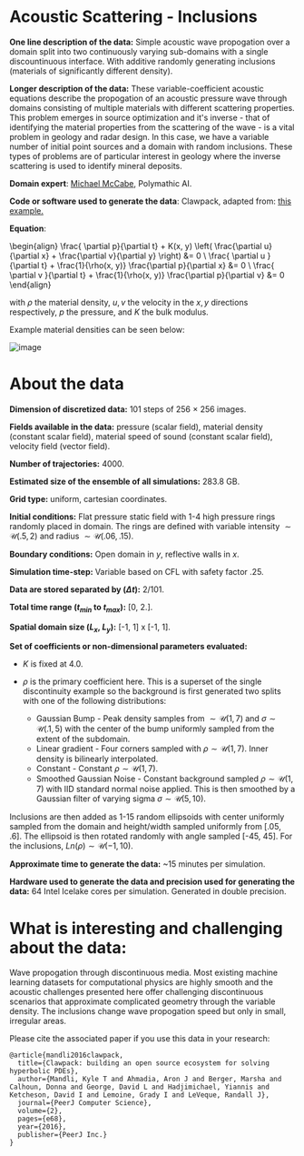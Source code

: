 # Acoustic Scattering - Inclusions

**One line description of the data:** Simple acoustic wave propogation over a domain split into two continuously varying sub-domains with a single discountinuous interface. With additive randomly generating inclusions (materials of significantly different density).

**Longer description of the data:** These variable-coefficient acoustic equations describe the propogation of an acoustic pressure wave through domains consisting of multiple materials with different scattering properties. This problem emerges in source optimization and it's inverse - that of identifying the material properties from the scattering of the wave - is a vital problem in geology and radar design. In this case, we have a variable number of initial point sources and a domain with random inclusions. These types of problems are of particular interest in geology where the inverse scattering is used to identify mineral deposits.

**Domain expert**: [Michael McCabe](https://mikemccabe210.github.io/), Polymathic AI.

**Code or software used to generate the data**: Clawpack, adapted from: [this example.](http://www.clawpack.org/gallery/pyclaw/gallery/acoustics_2d_interface.html)

**Equation**:


\begin{align}
\frac{ \partial p}{\partial t} + K(x, y) \left( \frac{\partial u}{\partial x} + \frac{\partial v}{\partial y} \right) &= 0 \\
\frac{ \partial u  }{\partial t} + \frac{1}{\rho(x, y)} \frac{\partial p}{\partial x} &= 0 \\
\frac{ \partial v  }{\partial t} + \frac{1}{\rho(x, y)} \frac{\partial p}{\partial v} &= 0
\end{align}

with $\rho$ the material density, $u, v$ the velocity in the $x, y$ directions respectively, $p$ the pressure, and $K$ the bulk modulus.

Example material densities can be seen below:

![image](https://users.flatironinstitute.org/~polymathic/data/the_well/datasets/acoustic_scattering_inclusions/gif/inclusions_density.png)

# About the data

**Dimension of discretized data:** 101 steps of 256 $\times$ 256 images.

**Fields available in the data:** pressure (scalar field), material density (constant scalar field), material speed of sound (constant scalar field), velocity field (vector field).

**Number of trajectories:** 4000.

**Estimated size of the ensemble of all simulations:** 283.8 GB.

**Grid type:** uniform, cartesian coordinates.

**Initial conditions:** Flat pressure static field with 1-4 high pressure rings randomly placed in domain. The rings are defined with variable intensity $\sim \mathcal U(.5, 2)$ and radius $\sim \mathcal U(.06, .15)$.

**Boundary conditions:** Open domain in $y$, reflective walls in $x$.

**Simulation time-step:** Variable based on CFL with safety factor .25.

**Data are stored separated by ($\Delta t$):** 2/101.

**Total time range ($t_{min}$ to $t_{max}$):** [0, 2.].

**Spatial domain size ($L_x$, $L_y$):** [-1, 1] x [-1, 1].

**Set of coefficients or non-dimensional parameters evaluated:**

- $K$ is fixed at 4.0.

- $\rho$ is the primary coefficient here. This is a superset of the single discontinuity example so the background is first generated two splits with one of the following distributions:
  - Gaussian Bump - Peak density samples from $\sim\mathcal U(1, 7)$ and $\sigma \sim\mathcal U(.1, 5)$ with the center of the bump uniformly sampled from the extent of the subdomain.
  - Linear gradient - Four corners sampled with $\rho \sim \mathcal U(1, 7)$. Inner density is bilinearly interpolated.
  - Constant - Constant $\rho \sim\mathcal U(1, 7)$.
  - Smoothed Gaussian Noise - Constant background sampled $\rho \sim\mathcal U(1, 7)$ with IID standard normal noise applied. This is then smoothed by a Gaussian filter of varying sigma $\sigma \sim\mathcal U(5, 10)$.

Inclusions are then added as 1-15 random ellipsoids with center uniformly sampled from the domain and height/width sampled uniformly from [.05, .6]. The ellipsoid is then rotated randomly with angle sampled [-45, 45]. For the inclusions, $Ln(\rho)\sim \mathcal U(-1, 10)$.


**Approximate time to generate the data:** ~15 minutes per simulation.

**Hardware used to generate the data and precision used for generating the data:** 64 Intel Icelake cores per simulation. Generated in double precision.

# What is interesting and challenging about the data:

Wave propogation through discontinuous media. Most existing machine learning datasets for computational physics are highly smooth and the acoustic challenges presented here offer challenging discontinuous scenarios that approximate complicated geometry through the variable density. The inclusions change wave propogation speed but only in small, irregular areas.


Please cite the associated paper if you use this data in your research:

```
@article{mandli2016clawpack,
  title={Clawpack: building an open source ecosystem for solving hyperbolic PDEs},
  author={Mandli, Kyle T and Ahmadia, Aron J and Berger, Marsha and Calhoun, Donna and George, David L and Hadjimichael, Yiannis and Ketcheson, David I and Lemoine, Grady I and LeVeque, Randall J},
  journal={PeerJ Computer Science},
  volume={2},
  pages={e68},
  year={2016},
  publisher={PeerJ Inc.}
}
```
